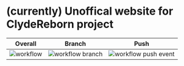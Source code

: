 # (currently) Unoffical website for ClydeReborn project
| Overall | Branch | Push |
|---------|--------|------|
| ![workflow](https://github.com/clydereborn/clydereborn.github.io/actions/workflows/main.yml/badge.svg) | ![workflow branch](https://github.com/clydereborn/clydereborn.github.io/actions/workflows/main.yml/badge.svg?branch=main) | ![workflow push event](https://github.com/clydereborn/clydereborn.github.io/actions/workflows/main.yml/badge.svg?event=push) |